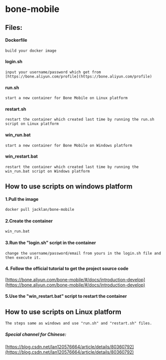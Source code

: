# bone-mobile
## Files:
#### Dockerfile 
    build your docker image
#### login.sh
    input your username/password which get from 
    [https://bone.aliyun.com/profile](https://bone.aliyun.com/profile)
#### run.sh
    start a new container for Bone Mobile on Linux platform
#### restart.sh
    restart the container which created last time by running the run.sh script on Linux platform
#### win_run.bat
    start a new container for Bone Mobile on Windows platform
#### win_restart.bat
    restart the container which created last time by running the win_run.bat script on Windows platform

## How to use scripts on windows platform
#### 1.Pull the image
```dockerfile
docker pull jacklan/bone-mobile
```

#### 2.Create the container
```dockerfile
win_run.bat
```

#### 3.Run the "login.sh" script in the container
    change the username/password/email from yours in the login.sh file and then execute it.

#### 4. Follow the official tutorial to get the project source code
[https://bone.aliyun.com/bone-mobile/#/docs/introduction-develop](https://bone.aliyun.com/bone-mobile/#/docs/introduction-develop)


#### 5.Use the "win_restart.bat" script to restart the container


## How to use scripts on Linux platform
    The steps same as windows and use "run.sh" and "restart.sh" files.




##### Special channel for Chinese:
[https://blog.csdn.net/lan120576664/article/details/80360792](https://blog.csdn.net/lan120576664/article/details/80360792)